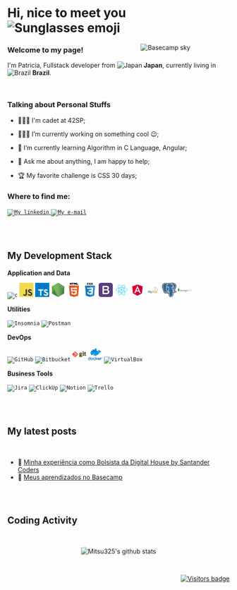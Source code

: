 # Hi, nice to meet you <img width="30" src="https://emojis.slackmojis.com/emojis/images/1531849430/4246/blob-sunglasses.gif?1531849430" alt="Sunglasses emoji" />

<img align="right" width="40%" src="https://media.giphy.com/media/YxdQy6Vxbvb44/giphy.gif" alt="Basecamp sky" />

### Welcome to my page!
<p>
  I'm Patricia, Fullstack developer from 
  <img width="16" src="https://www.flaticon.com/svg/static/icons/svg/197/197604.svg" alt="Japan" />
  <b>Japan</b>, currently living in
  <img width="16" src="https://www.flaticon.com/svg/static/icons/svg/197/197386.svg" alt="Brazil" />
  <b>Brazil</b>.
</p>

<br/>

### Talking about Personal Stuffs

- 👩🏻‍🚀 I'm cadet at 42SP;

- 👩🏻‍💻 I’m currently working on something cool :wink:;

- 🌱 I’m currently learning Algorithm in C Language, Angular; 

- 💬 Ask me about anything, I am happy to help;

- 🏆 My favorite challenge is CSS 30 days;

### Where to find me:

<a href="https://www.linkedin.com/in/patricia-mashiba/">
  <code><img alt="My linkedin" width="28" src="https://www.flaticon.com/svg/static/icons/svg/1383/1383262.svg" /></code>
</a>

<a href="mailto:dev.mitsuko@gmail.com">
  <code><img alt="My e-mail" width="32" src="https://www.flaticon.com/svg/static/icons/svg/324/324123.svg" /></code>
</a>

<br/><br/>

## My Development Stack

**Application and Data**

<code><img height="32" src="https://cdn.iconscout.com/icon/free/png-512/c-programming-569564.png" alt="c"/></code>
<code><img height="32" src="https://raw.githubusercontent.com/github/explore/80688e429a7d4ef2fca1e82350fe8e3517d3494d/topics/javascript/javascript.png" alt="Javascript"/></code>
<code><img height="32" src="https://raw.githubusercontent.com/github/explore/80688e429a7d4ef2fca1e82350fe8e3517d3494d/topics/typescript/typescript.png" alt="Typescript"/></code>
<code><img height="32" src="https://raw.githubusercontent.com/github/explore/80688e429a7d4ef2fca1e82350fe8e3517d3494d/topics/nodejs/nodejs.png" alt="Nodejs"/></code>
<code><img height="32" src="https://raw.githubusercontent.com/github/explore/80688e429a7d4ef2fca1e82350fe8e3517d3494d/topics/html/html.png" alt="HTML5"/></code>
<code><img height="32" src="https://raw.githubusercontent.com/github/explore/80688e429a7d4ef2fca1e82350fe8e3517d3494d/topics/css/css.png" alt="CSS"/></code>
<code><img height="32" src="https://raw.githubusercontent.com/github/explore/80688e429a7d4ef2fca1e82350fe8e3517d3494d/topics/bootstrap/bootstrap.png" alt="Bootstrap"/></code>
<code><img height="32" src="https://raw.githubusercontent.com/github/explore/80688e429a7d4ef2fca1e82350fe8e3517d3494d/topics/react/react.png" alt="React"/></code>
<code><img height="32" src="https://raw.githubusercontent.com/github/explore/80688e429a7d4ef2fca1e82350fe8e3517d3494d/topics/angular/angular.png" alt="Angular"/></code>
<code><img height="32" src="https://raw.githubusercontent.com/github/explore/80688e429a7d4ef2fca1e82350fe8e3517d3494d/topics/mysql/mysql.png" alt="MySQL"/></code>
<code><img height="32" src="https://raw.githubusercontent.com/github/explore/80688e429a7d4ef2fca1e82350fe8e3517d3494d/topics/postgresql/postgresql.png" alt="PostegreSQL"/></code>
<code><img height="32" src="https://raw.githubusercontent.com/github/explore/80688e429a7d4ef2fca1e82350fe8e3517d3494d/topics/mongodb/mongodb.png" alt="MongoDB"/></code>

**Utilities**

<code><img height="32" src="https://dashboard.snapcraft.io/site_media/appmedia/2018/04/twitter-card-icon.png" alt="Insomnia"/></code>
<code><img height="32" src="https://user-images.githubusercontent.com/2676579/34940598-17cc20f0-f9be-11e7-8c6d-f0190d502d64.png" alt="Postman"/></code>

**DevOps**

<code><img height="32" src="https://cdn3.iconfinder.com/data/icons/inficons/512/github.png" alt="GitHub"/></code>
<code><img height="32" src="https://cdn4.iconfinder.com/data/icons/logos-and-brands/512/44_Bitbucket_logo_logos-512.png" alt="Bitbucket"/></code>
<code><img height="32" src="https://raw.githubusercontent.com/github/explore/80688e429a7d4ef2fca1e82350fe8e3517d3494d/topics/git/git.png" alt="Git"/></code>
<code><img height="32" src="https://raw.githubusercontent.com/github/explore/80688e429a7d4ef2fca1e82350fe8e3517d3494d/topics/docker/docker.png" alt="Docker"/></code>
<code><img height="32" src="https://img.utdstc.com/icon/c2f/773/c2f7733df6524599afea694769062bc12d389fb4178f8be7b644c5e802fbbc17:200" alt="VirtualBox"/></code>

**Business Tools**

<code><img height="32" src="https://cdn.worldvectorlogo.com/logos/jira-1.svg" alt="Jira"/></code>
<code><img height="32" src="https://232924.apps.zdusercontent.com/232924/assets/1579259063-9eaa196f4d4eeff0ff0c915b800a9730/logo.png" alt="ClickUp"/></code>
<code><img height="32" src="https://cdn.iconscout.com/icon/free/png-512/notion-1693557-1442598.png" alt="Notion"/></code>
<code><img height="32" src="https://cdn.iconscout.com/icon/free/png-512/trello-6-569395.png" alt="Trello"/></code>

<br/><br/>

## My latest posts

<br/>

- 📌 [Minha experiência como Bolsista da Digital House by Santander Coders](https://www.linkedin.com/pulse/minha-experi%C3%AAncia-como-bolsista-da-digital-house-coders-mashiba/)<br />
- 📌 [Meus aprendizados no Basecamp](https://www.linkedin.com/pulse/meus-aprendizados-basecamp-patr%C3%ADcia-mitsuko-mashiba/)

<br/><br/>

## Coding Activity

<br/>

<p align="center">
  <img src="https://github-readme-stats.vercel.app/api?username=Mitsu325&show_icons=true&theme=dracula" alt="Mitsu325's github stats" />
</p>

<br/>

<p align="right">
  <a href="https://badges.pufler.dev">
      <img src="https://badges.pufler.dev/visits/Mitsu325/Mitsu325" alt="Visitors badge" />
   </a>
</p>
